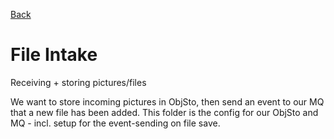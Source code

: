 [Back](../README.md)

# File Intake

Receiving + storing pictures/files

We want to store incoming pictures in ObjSto, then send an event to our MQ that a new file has been added. This folder is the config for our ObjSto and MQ - incl. setup for the event-sending on file save.
